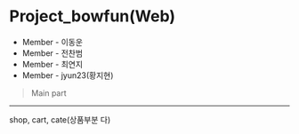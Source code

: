 # Project_bowfun(Web)

+ Member - 이동운
+ Member - 전찬범
+ Member - 최연지
+ Member - jyun23(황지현)

> Main part  
-----------
shop, cart, cate(상품부분 다)
